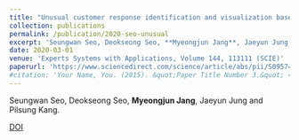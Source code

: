 ```yaml
---
title: "Unusual customer response identification and visualization based on text mining and anomaly detection"
collection: publications
permalink: /publication/2020-seo-unusual
excerpt: 'Seungwan Seo, Deokseong Seo, **Myeongjun Jang**, Jaeyun Jung and Pilsung Kang. '
date: 2020-03-01
venue: 'Experts Systems with Applications, Volume 144, 113111 (SCIE)'
paperurl: 'https://www.sciencedirect.com/science/article/abs/pii/S0957417419308280?via%3Dihub'
#citation: 'Your Name, You. (2015). &quot;Paper Title Number 3.&quot; <i>Journal 1</i>. 1(3).'
---
```

Seungwan Seo, Deokseong Seo, **Myeongjun Jang**, Jaeyun Jung and Pilsung Kang. 

[DOI](https://www.sciencedirect.com/science/article/abs/pii/S0957417419308280?via%3Dihub)

